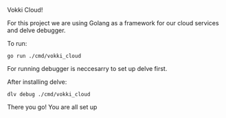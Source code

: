 Vokki Cloud!

For this project we are using Golang as a framework for our cloud services and delve debugger.

To run:

```
go run ./cmd/vokki_cloud
```

For running debugger is neccesarry to set up delve first.

After installing delve:

```
dlv debug ./cmd/vokki_cloud
```

There you go! You are all set up 

